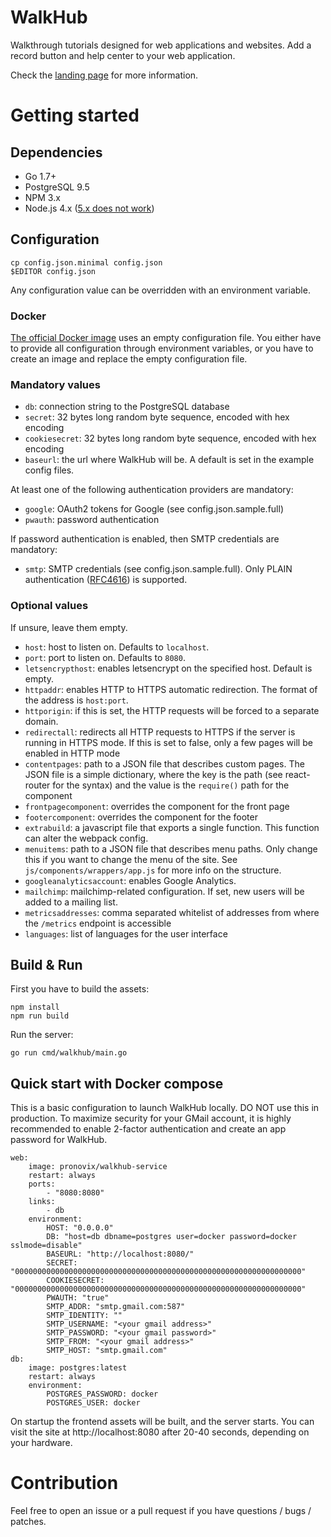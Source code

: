 # WalkHub

Walkthrough tutorials designed for web applications and websites.
Add a record button and help center to your web application.

Check the [landing page](http://pronovix.com/walkhub) for more information.

# Getting started

## Dependencies

* Go 1.7+
* PostgreSQL 9.5
* NPM 3.x
* Node.js 4.x ([5.x does not work](https://github.com/Pronovix/walkhub-service/issues/12))

## Configuration

	cp config.json.minimal config.json
	$EDITOR config.json

Any configuration value can be overridden with an environment variable.

### Docker

[The official Docker image](https://hub.docker.com/r/pronovix/walkhub-service/) uses an empty configuration file. You either have to provide all configuration through environment variables, or you have to create an image and replace the empty configuration file.

### Mandatory values

* `db`: connection string to the PostgreSQL database
* `secret`: 32 bytes long random byte sequence, encoded with hex encoding
* `cookiesecret`: 32 bytes long random byte sequence, encoded with hex encoding
* `baseurl`: the url where WalkHub will be. A default is set in the example config files.

At least one of the following authentication providers are mandatory:

* `google`: OAuth2 tokens for Google (see config.json.sample.full)
* `pwauth`: password authentication

If password authentication is enabled, then SMTP credentials are mandatory:

* `smtp`: SMTP credentials (see config.json.sample.full). Only PLAIN authentication ([RFC4616](https://tools.ietf.org/html/rfc4616)) is supported.

### Optional values

If unsure, leave them empty.

* `host`: host to listen on. Defaults to `localhost`.
* `port`: port to listen on. Defaults to `8080`.
* `letsencrypthost`: enables letsencrypt on the specified host. Default is empty.
* `httpaddr`: enables HTTP to HTTPS automatic redirection. The format of the address is `host:port`.
* `httporigin`: if this is set, the HTTP requests will be forced to a separate domain.
* `redirectall`: redirects all HTTP requests to HTTPS if the server is running in HTTPS mode. If this is set to false, only a few pages will be enabled in HTTP mode
* `contentpages`: path to a JSON file that describes custom pages. The JSON file is a simple dictionary, where the key is the path (see react-router for the syntax) and the value is the `require()` path for the component
* `frontpagecomponent`: overrides the component for the front page
* `footercomponent`: overrides the component for the footer
* `extrabuild`: a javascript file that exports a single function. This function can alter the webpack config.
* `menuitems`: path to a JSON file that describes menu paths. Only change this if you want to change the menu of the site. See `js/components/wrappers/app.js` for more info on the structure.
* `googleanalyticsaccount`: enables Google Analytics.
* `mailchimp`: mailchimp-related configuration. If set, new users will be added to a mailing list.
* `metricsaddresses`: comma separated whitelist of addresses from where the `/metrics` endpoint is accessible
* `languages`: list of languages for the user interface

## Build & Run

First you have to build the assets:

	npm install
	npm run build

Run the server:

	go run cmd/walkhub/main.go

## Quick start with Docker compose

This is a basic configuration to launch WalkHub locally. DO NOT use this in production. To maximize security for your GMail account, it is highly recommended to enable 2-factor authentication and create an app password for WalkHub.

	web:
		image: pronovix/walkhub-service
		restart: always
		ports:
			- "8080:8080"
		links:
			- db
		environment:
			HOST: "0.0.0.0"
			DB: "host=db dbname=postgres user=docker password=docker sslmode=disable"
			BASEURL: "http://localhost:8080/"
			SECRET: "0000000000000000000000000000000000000000000000000000000000000000"
			COOKIESECRET: "0000000000000000000000000000000000000000000000000000000000000000"
			PWAUTH: "true"
			SMTP_ADDR: "smtp.gmail.com:587"
			SMTP_IDENTITY: ""
			SMTP_USERNAME: "<your gmail address>"
			SMTP_PASSWORD: "<your gmail password>"
			SMTP_FROM: "<your gmail address>"
			SMTP_HOST: "smtp.gmail.com"
	db:
		image: postgres:latest
		restart: always
		environment:
			POSTGRES_PASSWORD: docker
			POSTGRES_USER: docker

On startup the frontend assets will be built, and the server starts. You can visit the site at http://localhost:8080 after 20-40 seconds, depending on your hardware.

# Contribution

Feel free to open an issue or a pull request if you have questions / bugs / patches.
